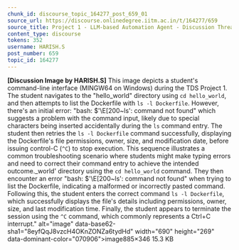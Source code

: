 ```yaml
---
chunk_id: discourse_topic_164277_post_659_01
source_url: https://discourse.onlinedegree.iitm.ac.in/t/164277/659
source_title: Project 1 - LLM-based Automation Agent - Discussion Thread [TDS Jan 2025]
content_type: discourse
tokens: 352
username: HARISH.S
post_number: 659
topic_id: 164277
---
```


**[Discussion Image by HARISH.S]** This image depicts a student's command-line interface (MINGW64 on Windows) during the TDS Project 1. The student navigates to the "hello_world" directory using `cd hello_world`, and then attempts to list the Dockerfile with `ls -l Dockerfile`. However, there's an initial error: "bash: $'\E[200~ls': command not found" which suggests a problem with the command input, likely due to special characters being inserted accidentally during the `ls` command entry. The student then retries the `ls -l Dockerfile` command successfully, displaying the Dockerfile's file permissions, owner, size, and modification date, before issuing control-C (`^C`) to stop execution. This sequence illustrates a common troubleshooting scenario where students might make typing errors and need to correct their command entry to achieve the intended outcome._world' directory using the `cd hello_world` command. They then encounter an error "bash: $'\E[200~ls': command not found" when trying to list the Dockerfile, indicating a malformed or incorrectly pasted command. Following this, the student enters the correct command `ls -l Dockerfile`, which successfully displays the file's details including permissions, owner, size, and last modification time. Finally, the student appears to terminate the session using the `^C` command, which commonly represents a Ctrl+C interrupt." alt="image" data-base62-sha1="8eyfQqJ8vzcH4OKnZONZa6tydHd" width="690" height="269" data-dominant-color="070906">image885×346 15.3 KB
